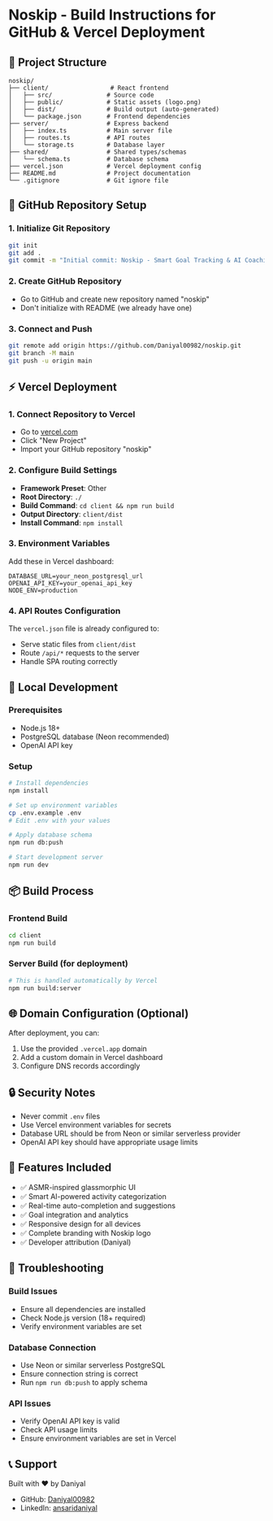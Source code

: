 # Noskip - Build Instructions for GitHub & Vercel Deployment

## 📁 Project Structure
```
noskip/
├── client/                 # React frontend
│   ├── src/               # Source code
│   ├── public/            # Static assets (logo.png)
│   ├── dist/              # Build output (auto-generated)
│   └── package.json       # Frontend dependencies
├── server/                # Express backend  
│   ├── index.ts           # Main server file
│   ├── routes.ts          # API routes
│   └── storage.ts         # Database layer
├── shared/                # Shared types/schemas
│   └── schema.ts          # Database schema
├── vercel.json            # Vercel deployment config
├── README.md              # Project documentation
└── .gitignore             # Git ignore file
```

## 🚀 GitHub Repository Setup

### 1. Initialize Git Repository
```bash
git init
git add .
git commit -m "Initial commit: Noskip - Smart Goal Tracking & AI Coaching App"
```

### 2. Create GitHub Repository
- Go to GitHub and create new repository named "noskip"
- Don't initialize with README (we already have one)

### 3. Connect and Push
```bash
git remote add origin https://github.com/Daniyal00982/noskip.git
git branch -M main
git push -u origin main
```

## ⚡ Vercel Deployment

### 1. Connect Repository to Vercel
- Go to [vercel.com](https://vercel.com)
- Click "New Project"
- Import your GitHub repository "noskip"

### 2. Configure Build Settings
- **Framework Preset**: Other
- **Root Directory**: `./`
- **Build Command**: `cd client && npm run build`
- **Output Directory**: `client/dist`
- **Install Command**: `npm install`

### 3. Environment Variables
Add these in Vercel dashboard:
```env
DATABASE_URL=your_neon_postgresql_url
OPENAI_API_KEY=your_openai_api_key
NODE_ENV=production
```

### 4. API Routes Configuration
The `vercel.json` file is already configured to:
- Serve static files from `client/dist`
- Route `/api/*` requests to the server
- Handle SPA routing correctly

## 🔧 Local Development

### Prerequisites
- Node.js 18+
- PostgreSQL database (Neon recommended)
- OpenAI API key

### Setup
```bash
# Install dependencies
npm install

# Set up environment variables
cp .env.example .env
# Edit .env with your values

# Apply database schema
npm run db:push

# Start development server
npm run dev
```

## 📦 Build Process

### Frontend Build
```bash
cd client
npm run build
```

### Server Build (for deployment)
```bash
# This is handled automatically by Vercel
npm run build:server
```

## 🌐 Domain Configuration (Optional)

After deployment, you can:
1. Use the provided `.vercel.app` domain
2. Add a custom domain in Vercel dashboard
3. Configure DNS records accordingly

## 🔒 Security Notes

- Never commit `.env` files
- Use Vercel environment variables for secrets
- Database URL should be from Neon or similar serverless provider
- OpenAI API key should have appropriate usage limits

## 📱 Features Included

- ✅ ASMR-inspired glassmorphic UI
- ✅ Smart AI-powered activity categorization
- ✅ Real-time auto-completion and suggestions
- ✅ Goal integration and analytics
- ✅ Responsive design for all devices
- ✅ Complete branding with Noskip logo
- ✅ Developer attribution (Daniyal)

## 🐛 Troubleshooting

### Build Issues
- Ensure all dependencies are installed
- Check Node.js version (18+ required)
- Verify environment variables are set

### Database Connection
- Use Neon or similar serverless PostgreSQL
- Ensure connection string is correct
- Run `npm run db:push` to apply schema

### API Issues
- Verify OpenAI API key is valid
- Check API usage limits
- Ensure environment variables are set in Vercel

## 📞 Support

Built with ❤️ by Daniyal
- GitHub: [Daniyal00982](https://github.com/Daniyal00982)
- LinkedIn: [ansaridaniyal](https://www.linkedin.com/in/ansaridaniyal)